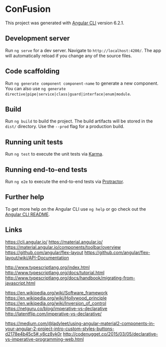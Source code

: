 # ConFusion

This project was generated with [Angular CLI](https://github.com/angular/angular-cli) version 6.2.1.

## Development server

Run `ng serve` for a dev server. Navigate to `http://localhost:4200/`. The app will automatically reload if you change any of the source files.

## Code scaffolding

Run `ng generate component component-name` to generate a new component. You can also use `ng generate directive|pipe|service|class|guard|interface|enum|module`.

## Build

Run `ng build` to build the project. The build artifacts will be stored in the `dist/` directory. Use the `--prod` flag for a production build.

## Running unit tests

Run `ng test` to execute the unit tests via [Karma](https://karma-runner.github.io).

## Running end-to-end tests

Run `ng e2e` to execute the end-to-end tests via [Protractor](http://www.protractortest.org/).

## Further help

To get more help on the Angular CLI use `ng help` or go check out the [Angular CLI README](https://github.com/angular/angular-cli/blob/master/README.md).

## Links

https://cli.angular.io/
https://material.angular.io/
https://material.angular.io/components/toolbar/overview
https://github.com/angular/flex-layout
https://github.com/angular/flex-layout/wiki/API-Documentation


http://www.typescriptlang.org/index.html
http://www.typescriptlang.org/docs/tutorial.html
http://www.typescriptlang.org/docs/handbook/migrating-from-javascript.html

https://en.wikipedia.org/wiki/Software_framework
https://en.wikipedia.org/wiki/Hollywood_principle
https://en.wikipedia.org/wiki/Inversion_of_control
https://netguru.co/blog/imperative-vs-declarative
http://latentflip.com/imperative-vs-declarative/

https://medium.com/@ladyleet/using-angular-material2-components-in-your-angular-2-project-intro-custom-styles-buttons-d2178e4b45c5#.y8cz8yk0r
http://codenugget.co/2015/03/05/declarative-vs-imperative-programming-web.html
